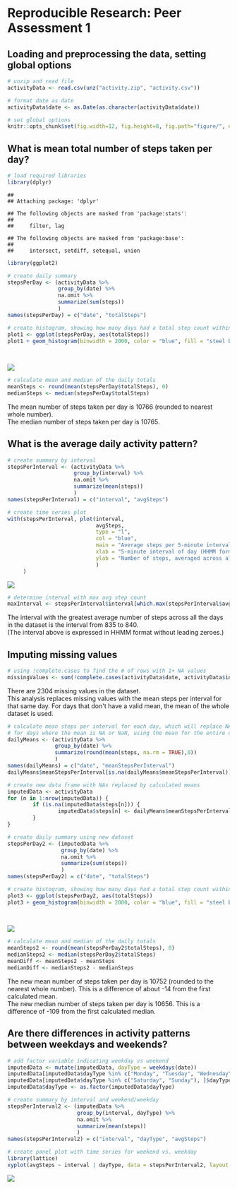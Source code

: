# Reproducible Research: Peer Assessment 1


## Loading and preprocessing the data, setting global options

```r
# unzip and read file
activityData <- read.csv(unz("activity.zip", "activity.csv"))

# format date as date
activityData$date <- as.Date(as.character(activityData$date))

# set global options
knitr::opts_chunk$set(fig.width=12, fig.height=8, fig.path="figure/", echo=TRUE)
```

## What is mean total number of steps taken per day?

```r
# load required libraries
library(dplyr)
```

```
## 
## Attaching package: 'dplyr'
```

```
## The following objects are masked from 'package:stats':
## 
##     filter, lag
```

```
## The following objects are masked from 'package:base':
## 
##     intersect, setdiff, setequal, union
```

```r
library(ggplot2)

# create daily summary
stepsPerDay <- (activityData %>%
                group_by(date) %>%
                na.omit %>%
                summarize(sum(steps))
                )
names(stepsPerDay) = c("date", "totalSteps")

# create histogram, showing how many days had a total step count within each 2000-step bucket
plot1 <- ggplot(stepsPerDay, aes(totalSteps))
plot1 + geom_histogram(binwidth = 2000, color = "blue", fill = "steel blue") + labs(title = "Histogram of total steps per day",
                                                                                    x = "Number of steps",
                                                                                    y = "Number of days")
```

![](figure/stepsperday-1.png)

```r
# calculate mean and median of the daily totals
meanSteps <- round(mean(stepsPerDay$totalSteps), 0)
medianSteps <- median(stepsPerDay$totalSteps)
```
The mean number of steps taken per day is 10766 (rounded to nearest whole number).  
The median number of steps taken per day is 10765.

## What is the average daily activity pattern?

```r
# create summary by interval
stepsPerInterval <- (activityData %>%
                     group_by(interval) %>%
                     na.omit %>%
                     summarize(mean(steps))
                     )
names(stepsPerInterval) = c("interval", "avgSteps")

# create time series plot
with(stepsPerInterval, plot(interval,
                            avgSteps,
                            type = "l",
                            col = "blue",
                            main = "Average steps per 5-minute interval",
                            xlab = "5-minute interval of day (HHMM format)",
                            ylab = "Number of steps, averaged across all measured days"
                            )
     )
```

![](figure/stepsperinterval-1.png)

```r
# determine interval with max avg step count
maxInterval <- stepsPerInterval$interval[which.max(stepsPerInterval$avgSteps)]
```
The interval with the greatest average number of steps across all the days in the dataset
is the interval from 835 to 840.  
(The interval above is expressed in HHMM format without leading zeroes.)

## Imputing missing values

```r
# using !complete.cases to find the # of rows with 1+ NA values
missingValues <- sum(!complete.cases(activityData$date, activityData$interval, activityData$steps))
```
There are 2304 missing values in the dataset.  
This analysis replaces missing values with the mean steps per interval for that same day.
For days that don't have a valid mean, the mean of the whole dataset is used.

```r
# calculate mean steps per interval for each day, which will replace NAs
# for days where the mean is NA or NaN, using the mean for the entire dataset
dailyMeans <- (activityData %>%
               group_by(date) %>%
               summarize(round(mean(steps, na.rm = TRUE),0))
               )
names(dailyMeans) = c("date", "meanStepsPerInterval")
dailyMeans$meanStepsPerInterval[is.na(dailyMeans$meanStepsPerInterval)] <- round(mean(activityData$steps, na.rm = TRUE), 0)

# create new data frame with NAs replaced by calculated means
imputedData <- activityData
for (n in 1:nrow(imputedData)) {
        if (is.na(imputedData$steps[n])) {
                imputedData$steps[n] <- dailyMeans$meanStepsPerInterval[match(imputedData$date[n], dailyMeans$date)]
        }
}

# create daily summary using new dataset
stepsPerDay2 <- (imputedData %>%
                 group_by(date) %>%
                 na.omit %>%
                 summarize(sum(steps))
                 )
names(stepsPerDay2) = c("date", "totalSteps")

# create histogram, showing how many days had a total step count within each 2000-step bucket
plot3 <- ggplot(stepsPerDay2, aes(totalSteps))
plot3 + geom_histogram(binwidth = 2000, color = "blue", fill = "steel blue") + labs(title = "Histogram of total steps per day (missing values replaced)",
                                                                                    x = "Number of steps",
                                                                                    y = "Number of days")
```

![](figure/imputeddata-1.png)

```r
# calculate mean and median of the daily totals
meanSteps2 <- round(mean(stepsPerDay2$totalSteps), 0)
medianSteps2 <- median(stepsPerDay2$totalSteps)
meanDiff <- meanSteps2 - meanSteps
medianDiff <- medianSteps2 - medianSteps
```
The new mean number of steps taken per day is 10752 (rounded to the nearest whole number).
This is a difference of about -14 from the first calculated mean.  
The new median number of steps taken per day is 10656.
This is a difference of -109 from the first calculated median.

## Are there differences in activity patterns between weekdays and weekends?

```r
# add factor variable indicating weekday vs weekend
imputedData <- mutate(imputedData, dayType = weekdays(date))
imputedData[imputedData$dayType %in% c("Monday", "Tuesday", "Wednesday", "Thursday", "Friday"), ]$dayType <- "Weekday"
imputedData[imputedData$dayType %in% c("Saturday", "Sunday"), ]$dayType <- "Weekend"
imputedData$dayType <- as.factor(imputedData$dayType)

# create summary by interval and weekend/weekday
stepsPerInterval2 <- (imputedData %>%
                      group_by(interval, dayType) %>%
                      na.omit %>%
                      summarize(mean(steps))
                      )
names(stepsPerInterval2) = c("interval", "dayType", "avgSteps")

# create panel plot with time series for weekend vs. weekday
library(lattice)
xyplot(avgSteps ~ interval | dayType, data = stepsPerInterval2, layout = c(1, 2), type = "l")
```

![](figure/weekdays-vs-weekends-1.png)

